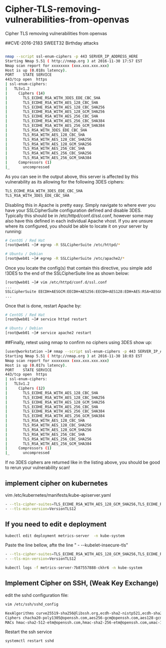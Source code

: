 # Cipher-TLS-removing-vulnerabilities-from-openvas
Cipher TLS removing vulnerabilities from openvas



##CVE-2016-2183 SWEET32 Birthday attacks


```bash

nmap --script ssl-enum-ciphers -p 443 SERVER_IP_ADDRESS_HERE
Starting Nmap 5.51 ( http://nmap.org ) at 2016-11-30 17:57 EST
Nmap scan report for xxxxxxxx (xxx.xxx.xxx.xxx)
Host is up (0.018s latency).
PORT    STATE SERVICE
443/tcp open  https
| ssl-enum-ciphers: 
|   TLSv1.2
|     Ciphers (14)
|       TLS_ECDHE_RSA_WITH_3DES_EDE_CBC_SHA
|       TLS_ECDHE_RSA_WITH_AES_128_CBC_SHA
|       TLS_ECDHE_RSA_WITH_AES_128_CBC_SHA256
|       TLS_ECDHE_RSA_WITH_AES_128_GCM_SHA256
|       TLS_ECDHE_RSA_WITH_AES_256_CBC_SHA
|       TLS_ECDHE_RSA_WITH_AES_256_CBC_SHA384
|       TLS_ECDHE_RSA_WITH_AES_256_GCM_SHA384
|       TLS_RSA_WITH_3DES_EDE_CBC_SHA
|       TLS_RSA_WITH_AES_128_CBC_SHA
|       TLS_RSA_WITH_AES_128_CBC_SHA256
|       TLS_RSA_WITH_AES_128_GCM_SHA256
|       TLS_RSA_WITH_AES_256_CBC_SHA
|       TLS_RSA_WITH_AES_256_CBC_SHA256
|       TLS_RSA_WITH_AES_256_GCM_SHA384
|     Compressors (1)
|_      uncompressed


```
As you can see in the output above, this server is affected by this vulnerability as its allowing for the following 3DES ciphers:

```bash
TLS_ECDHE_RSA_WITH_3DES_EDE_CBC_SHA
TLS_RSA_WITH_3DES_EDE_CBC_SHA
```
Disabling this in Apache is pretty easy. Simply navigate to where ever you have your SSLCipherSuite configuration defined and disable 3DES. Typically this should be in /etc/httpd/conf.d/ssl.conf, however some may also have this defined in each individual Apache vhost. If you are unsure where its configured, you should be able to locate it on your server by running:

```bash
# CentOS / Red Hat
[root@web01 ~]# egrep -R SSLCipherSuite /etc/httpd/*

# Ubuntu / Debian
[root@web01 ~]# egrep -R SSLCipherSuite /etc/apache2/*
```
Once you locate the config(s) that contain this directive, you simple add !3DES to the end of the SSLCipherSuite line as shown below:

```bash
[root@web01 ~]# vim /etc/httpd/conf.d/ssl.conf
...
SSLCipherSuite EECDH+AESGCM:EECDH+AES256:EECDH+AES128:EDH+AES:RSA+AESGCM:RSA+AES:!ECDSA:!NULL:!MD5:!DSS:!3DES
...
```
Once that is done, restart Apache by:


```bash
# CentOS / Red Hat
[root@web01 ~]# service httpd restart

# Ubuntu / Debian
[root@web01 ~]# service apache2 restart
```

##Finally, retest using nmap to confirm no ciphers using 3DES show up:

```bash
[user@workstation ~]# nmap --script ssl-enum-ciphers -p 443 SERVER_IP_ADDRESS_HERE
Starting Nmap 5.51 ( http://nmap.org ) at 2016-11-30 18:03 EST
Nmap scan report for xxxxxxxx (xxx.xxx.xxx.xxx)
Host is up (0.017s latency).
PORT    STATE SERVICE
443/tcp open  https
| ssl-enum-ciphers: 
|   TLSv1.2
|     Ciphers (12)
|       TLS_ECDHE_RSA_WITH_AES_128_CBC_SHA
|       TLS_ECDHE_RSA_WITH_AES_128_CBC_SHA256
|       TLS_ECDHE_RSA_WITH_AES_128_GCM_SHA256
|       TLS_ECDHE_RSA_WITH_AES_256_CBC_SHA
|       TLS_ECDHE_RSA_WITH_AES_256_CBC_SHA384
|       TLS_ECDHE_RSA_WITH_AES_256_GCM_SHA384
|       TLS_RSA_WITH_AES_128_CBC_SHA
|       TLS_RSA_WITH_AES_128_CBC_SHA256
|       TLS_RSA_WITH_AES_128_GCM_SHA256
|       TLS_RSA_WITH_AES_256_CBC_SHA
|       TLS_RSA_WITH_AES_256_CBC_SHA256
|       TLS_RSA_WITH_AES_256_GCM_SHA384
|     Compressors (1)
|_      uncompressed
```
If no 3DES ciphers are returned like in the listing above, you should be good to rerun your vulnerability scan!

## implement cipher on kubernetes

vim /etc/kubernetes/manifests/kube-apiserver.yaml
```bash
- --tls-cipher-suites=TLS_ECDHE_RSA_WITH_AES_128_GCM_SHA256,TLS_ECDHE_RSA_WITH_AES_256_GCM_SHA384
- --tls-min-version=VersionTLS12
```

## If you need to edit e deployment 



```bash
kubectl edit deployment metrics-server  -n kube-system
```
Paste the line bellow, afte the line " - --kubelet-insecure-tls"
```bash
- --tls-cipher-suites=TLS_ECDHE_RSA_WITH_AES_128_GCM_SHA256,TLS_ECDHE_RSA_WITH_AES_256_GCM_SHA384
- --tls-min-version=VersionTLS12
```

```bash
kubectl logs -f metrics-server-7b87557888-ckhr6 -n kube-system
```


## Implement Cipher on SSH, (Weak Key Exchange)

edit the sshd configuration file:
```bash
vim /etc/ssh/sshd_config
```

```bash
KexAlgorithms curve25519-sha256@libssh.org,ecdh-sha2-nistp521,ecdh-sha2-nistp384,ecdh-sha2-nistp256,diffie-hellman-group-exchange-sha256
Ciphers chacha20-poly1305@openssh.com,aes256-gcm@openssh.com,aes128-gcm@openssh.com,aes256-ctr,aes192-ctr,aes128-ctr
MACs hmac-sha2-512-etm@openssh.com,hmac-sha2-256-etm@openssh.com,umac-128-etm@openssh.com,hmac-sha2-512,hmac-sha2-256,umac-128@openssh.com
```
Restart the ssh service

```bash
systemctl restart sshd
```
